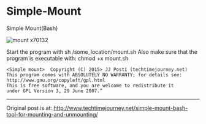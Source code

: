 # Simple-Mount
Simple Mount(Bash)

![mount x70132](https://user-images.githubusercontent.com/29865797/28203177-3e2128be-6881-11e7-9cef-ddc7abee5c84.jpg)

Start the program with sh /some_location/mount.sh
Also make sure that the program is executable with: chmod +x mount.sh

    <Simple mount>  Copyright (C) 2015> JJ Posti (techtimejourney.net)
    This program comes with ABSOLUTELY NO WARRANTY; for details see:
    http://www.gnu.org/copyleft/gpl.html
    This is free software, and you are welcome to redistribute it
    under GPL Version 3, 29 June 2007.”

_______________________________________________________
Original post is at:
http://www.techtimejourney.net/simple-mount-bash-tool-for-mounting-and-unmounting/

